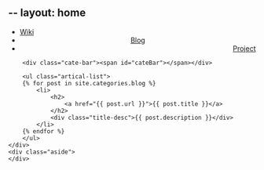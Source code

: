 --
layout: home
---

<div class="index-content blog">
    <div class="section">
        <ul class="artical-cate">
            <li class="on"><a href="/"><span>Wiki</span></a></li>
            <li style="text-align:center"><a href="/blog"><span>Blog</span></a></li>
            <li style="text-align:right"><a href="/project"><span>Project</span></a></li>
        </ul>

        <div class="cate-bar"><span id="cateBar"></span></div>

        <ul class="artical-list">
        {% for post in site.categories.blog %}
            <li>
                <h2>
                    <a href="{{ post.url }}">{{ post.title }}</a>
                </h2>
                <div class="title-desc">{{ post.description }}</div>
            </li>
        {% endfor %}
        </ul>
    </div>
    <div class="aside">
    </div>
</div>
